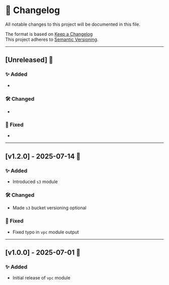# 📝 Changelog

All notable changes to this project will be documented in this file.

The format is based on [Keep a Changelog](https://keepachangelog.com/)  
This project adheres to [Semantic Versioning](https://semver.org/).

---

## [Unreleased] 🚧

### ✨ Added
- 

### 🛠️ Changed
- 

### 🐛 Fixed
- 

---

## [v1.2.0] - 2025-07-14 🚀

### ✨ Added
- Introduced `s3` module

### 🛠️ Changed
- Made `s3` bucket versioning optional

### 🐛 Fixed
- Fixed typo in `vpc` module output

---

## [v1.0.0] - 2025-07-01 🎉

### ✨ Added
- Initial release of `vpc` module

